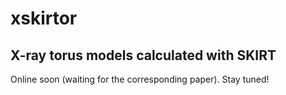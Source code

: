 # xskirtor
## X-ray torus models calculated with SKIRT

Online soon (waiting for the corresponding paper). Stay tuned!
